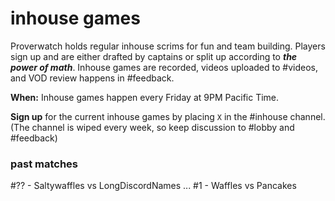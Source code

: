 # inhouse games

Proverwatch holds regular inhouse scrims for fun and team building. Players sign up and are either drafted by captains or split up according to ***the power of math***. Inhouse games are recorded, videos uploaded to #videos, and VOD review happens in #feedback.

**When:** Inhouse games happen every Friday at 9PM Pacific Time.

**Sign up** for the current inhouse games by placing `X` in the #inhouse channel. (The channel is wiped every week, so keep discussion to #lobby and #feedback)

### past matches

#?? - Saltywaffles vs LongDiscordNames
...
#1 - Waffles vs Pancakes
